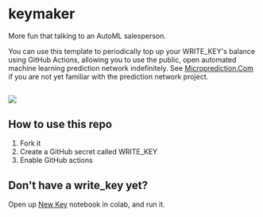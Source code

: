 # keymaker
More fun that talking to an AutoML salesperson. 

You can use this template to periodically top up your WRITE_KEY's balance using GitHub Actions, allowing you to use the public, open automated machine learning prediction network indefinitely. See [Microprediction.Com](https://www.microprediction.com/) if you are not yet familiar with the prediction network project. 

## 

![](https://i.imgur.com/YlGAYLg.png)

## How to use this repo

  1. Fork it 
  2. Create a GitHub secret called WRITE_KEY
  3. Enable GitHub actions
  
## Don't have a write_key yet? 

Open up [New Key](https://github.com/microprediction/keymaker/blob/main/New_Key.ipynb) notebook in colab, and run it. 
 
  


